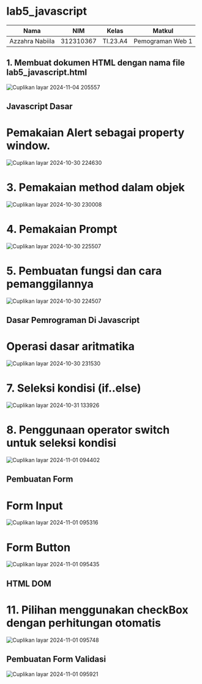 # lab5_javascript
|Nama|NIM|Kelas|Matkul|
|----|---|-----|------|
|Azzahra Nabiila|312310367|TI.23.A4|Pemograman Web 1|
## 1. Membuat dokumen HTML dengan nama file lab5_javascript.html
![Cuplikan layar 2024-11-04 205557](https://github.com/user-attachments/assets/369e7346-af88-4bb7-add6-3f56f90bbd8e)

## Javascript Dasar 
# Pemakaian Alert sebagai property window.
![Cuplikan layar 2024-10-30 224630](https://github.com/user-attachments/assets/95043c56-3a4e-47b6-93d6-1fbef88804ea)
# 3. Pemakaian method dalam objek
![Cuplikan layar 2024-10-30 230008](https://github.com/user-attachments/assets/dab9c681-c574-4dee-b1fa-ea2a50bffa3e)
# 4. Pemakaian Prompt
![Cuplikan layar 2024-10-30 225507](https://github.com/user-attachments/assets/a898260e-60a4-49b9-8d20-0ec12c4160ce)
# 5. Pembuatan fungsi dan cara pemanggilannya
![Cuplikan layar 2024-10-30 224507](https://github.com/user-attachments/assets/d3dfbd7f-b7c2-4ae3-acc0-5de43e02bd59)
## Dasar Pemrograman Di Javascript 
# Operasi dasar aritmatika
![Cuplikan layar 2024-10-30 231530](https://github.com/user-attachments/assets/397e115f-1316-45ba-af3e-a5b2741302c9)
# 7. Seleksi kondisi (if..else)
![Cuplikan layar 2024-10-31 133926](https://github.com/user-attachments/assets/c5f7b5cc-1a6d-4c8a-ae52-4f6f8f548d35)
# 8. Penggunaan operator switch untuk seleksi kondisi
![Cuplikan layar 2024-11-01 094402](https://github.com/user-attachments/assets/6dbabd38-60af-4dc1-8d7d-f63e236f01ce)
## Pembuatan Form
# Form Input
![Cuplikan layar 2024-11-01 095316](https://github.com/user-attachments/assets/87972ff3-da3a-4421-96b0-617db3a5b952)
# Form Button
![Cuplikan layar 2024-11-01 095435](https://github.com/user-attachments/assets/263b6594-d0bd-42a3-ae95-c0a0a7d04e40)
## HTML DOM
# 11. Pilihan menggunakan checkBox dengan perhitungan otomatis
![Cuplikan layar 2024-11-01 095748](https://github.com/user-attachments/assets/3ccf7b2e-386e-4c0a-b29e-2e5207010750)
## Pembuatan Form Validasi
![Cuplikan layar 2024-11-01 095921](https://github.com/user-attachments/assets/854f7af8-f07c-4c41-a161-5e176f60fe23)
